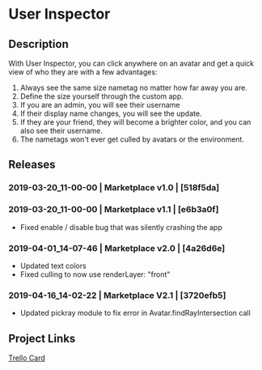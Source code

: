 # User Inspector

## Description

With User Inspector, you can click anywhere on an avatar and get a quick view of who they are with a few advantages:

1. Always see the same size nametag no matter how far away you are.
2. Define the size yourself through the custom app.
3. If you are an admin, you will see their username
4. If their display name changes, you will see the update.
5. If they are your friend, they will become a brighter color, and you can also see their username. 
6. The nametags won't ever get culled by avatars or the environment.

## Releases

### 2019-03-20_11-00-00 | Marketplace v1.0 | [518f5da]

### 2019-03-20_11-00-00 | Marketplace v1.1 | [e6b3a0f]
- Fixed enable / disable bug that was silently crashing the app

### 2019-04-01_14-07-46 | Marketplace v2.0 | [4a26d6e]
- Updated text colors
- Fixed culling to now use renderLayer: "front"

### 2019-04-16_14-02-22 | Marketplace V2.1 | [3720efb5]
- Updated pickray module to fix error in Avatar.findRayIntersection call

## Project Links
[Trello Card](https://trello.com/c/9BVI2fyL/71-combined-name-tag-app)